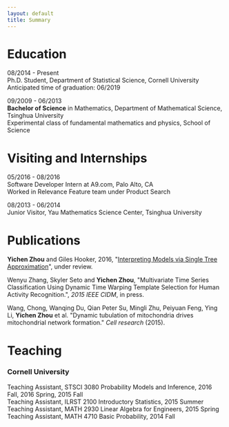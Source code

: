 ```yaml
---
layout: default
title: Summary
---
```



Education
=========
08/2014 - Present  
Ph.D. Student, Department of Statistical Science, Cornell University  
Anticipated time of graduation: 06/2019

09/2009 - 06/2013  
**Bachelor of Science** in Mathematics, Department of Mathematical Science, Tsinghua University   
Experimental class of fundamental mathematics and physics, School of Science
  
Visiting and Internships
=========
05/2016 - 08/2016  
Software Developer Intern at A9.com, Palo Alto, CA  
Worked in Relevance Feature team under Product Search


08/2013 - 06/2014  
Junior Visitor, Yau Mathematics Science Center, Tsinghua University

Publications
=========

**Yichen Zhou** and Giles Hooker, 2016, "<a href="http://arxiv.org/abs/1610.09036">Interpreting Models via Single Tree Approximation</a>", under review.  

Wenyu Zhang, Skyler Seto and **Yichen Zhou**, "Multivariate Time Series Classification
Using Dynamic Time Warping Template Selection for Human Activity Recognition.",
*2015 IEEE CIDM*, in press.  

Wang, Chong, Wanqing Du, Qian Peter Su, Mingli Zhu, Peiyuan Feng, Ying Li,
**Yichen Zhou** et al. "Dynamic tubulation of mitochondria drives mitochondrial network formation." *Cell research* (2015).  


Teaching 
=========

### Cornell University
Teaching Assistant, STSCI 3080 Probability Models and Inference, 2016 Fall, 2016 Spring, 2015 Fall  
Teaching Assistant, ILRST 2100 Introductory Statistics, 2015 Summer  
Teaching Assistant, MATH 2930 Linear Algebra for Engineers, 2015 Spring  
Teaching Assistant, MATH 4710 Basic Probability, 2014 Fall  


